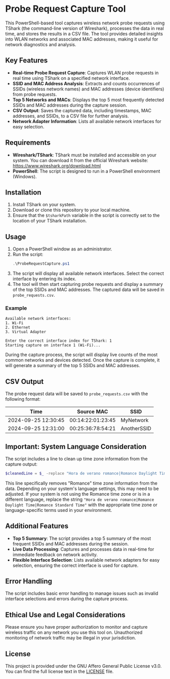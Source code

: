 # Probe Request Capture Tool

This PowerShell-based tool captures wireless network probe requests using TShark (the command-line version of Wireshark), processes the data in real time, and stores the results in a CSV file. The tool provides detailed insights into WLAN networks and associated MAC addresses, making it useful for network diagnostics and analysis.

## Key Features

- **Real-time Probe Request Capture**: Captures WLAN probe requests in real time using TShark on a specified network interface.
- **SSID and MAC Address Analysis**: Extracts and counts occurrences of SSIDs (wireless network names) and MAC addresses (device identifiers) from probe requests.
- **Top 5 Networks and MACs**: Displays the top 5 most frequently detected SSIDs and MAC addresses during the capture session.
- **CSV Output**: Saves the captured data, including timestamps, MAC addresses, and SSIDs, to a CSV file for further analysis.
- **Network Adapter Information**: Lists all available network interfaces for easy selection.

## Requirements

- **Wireshark/TShark**: TShark must be installed and accessible on your system. You can download it from the official Wireshark website: https://www.wireshark.org/download.html
- **PowerShell**: The script is designed to run in a PowerShell environment (Windows).

## Installation

1. Install TShark on your system.
2. Download or clone this repository to your local machine.
3. Ensure that the `$tsharkPath` variable in the script is correctly set to the location of your TShark installation.

## Usage

1. Open a PowerShell window as an administrator.
2. Run the script:
   ```powershell
   .\ProbeRequestCapture.ps1
   ```
3. The script will display all available network interfaces. Select the correct interface by entering its index.
4. The tool will then start capturing probe requests and display a summary of the top SSIDs and MAC addresses. The captured data will be saved in `probe_requests.csv`.

### Example

```plaintext
Available network interfaces:
1. Wi-Fi
2. Ethernet
3. Virtual Adapter

Enter the correct interface index for TShark: 1
Starting capture on interface 1 (Wi-Fi)...
```

During the capture process, the script will display live counts of the most common networks and devices detected. Once the capture is complete, it will generate a summary of the top 5 SSIDs and MAC addresses.

## CSV Output

The probe request data will be saved to `probe_requests.csv` with the following format:

| Time               | Source MAC         | SSID        |
|--------------------|--------------------|-------------|
| 2024-09-25 12:30:45| 00:14:22:01:23:45  | MyNetwork   |
| 2024-09-25 12:31:00| 00:25:36:78:54:21  | AnotherSSID |

## Important: System Language Consideration

The script includes a line to clean up time zone information from the capture output:
```powershell
$cleanedLine = $_ -replace "Hora de verano romance|Romance Daylight Time|Romance Standard Time", ""
```
This line specifically removes "Romance" time zone information from the data. Depending on your system's language settings, this may need to be adjusted. If your system is not using the Romance time zone or is in a different language, replace the string `"Hora de verano romance|Romance Daylight Time|Romance Standard Time"` with the appropriate time zone or language-specific terms used in your environment.

## Additional Features

- **Top 5 Summary**: The script provides a top 5 summary of the most frequent SSIDs and MAC addresses during the session.
- **Live Data Processing**: Captures and processes data in real-time for immediate feedback on network activity.
- **Flexible Interface Selection**: Lists available network adapters for easy selection, ensuring the correct interface is used for capture.

## Error Handling

The script includes basic error handling to manage issues such as invalid interface selections and errors during the capture process.

## Ethical Use and Legal Considerations

Please ensure you have proper authorization to monitor and capture wireless traffic on any network you use this tool on. Unauthorized monitoring of network traffic may be illegal in your jurisdiction.

## License

This project is provided under the GNU Affero General Public License v3.0. You can find the full license text in the [LICENSE](LICENSE) file.
